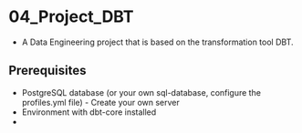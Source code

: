 # 04_Project_DBT
- A Data Engineering project that is based on the transformation tool DBT. 

## Prerequisites
- PostgreSQL database (or your own sql-database, configure the profiles.yml file)
        - Create your own server
- Environment with dbt-core installed 
- 
